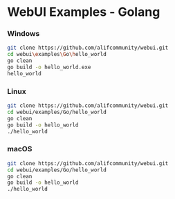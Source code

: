 # WebUI Examples - Golang

### Windows
```sh
git clone https://github.com/alifcommunity/webui.git
cd webui\examples\Go\hello_world
go clean
go build -o hello_world.exe
hello_world
```

### Linux
```sh
git clone https://github.com/alifcommunity/webui.git
cd webui/examples/Go/hello_world
go clean
go build -o hello_world
./hello_world
```

### macOS
```sh
git clone https://github.com/alifcommunity/webui.git
cd webui/examples/Go/hello_world
go clean
go build -o hello_world
./hello_world
```
